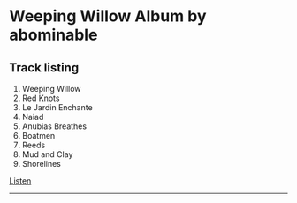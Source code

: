 # Weeping Willow Album by abominable

## Track listing
1. Weeping Willow
2. Red Knots
3. Le Jardin Enchante
4. Naiad
5. Anubias Breathes
6. Boatmen
7. Reeds
8. Mud and Clay
9. Shorelines

[Listen](https://drmarkreuter.github.io/weavingBlossomEP/)

---
